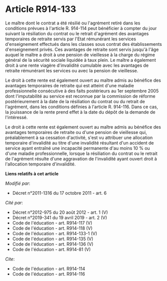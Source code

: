 # Article R914-133

Le maître dont le contrat a été résilié ou l'agrément retiré dans les conditions prévues à l'article R. 914-114 peut
bénéficier à compter du jour suivant la résiliation du contrat ou le retrait d'agrément des avantages temporaires de retraite
servis par l'Etat rémunérant les services d'enseignement effectués dans les classes sous contrat des établissements
d'enseignement privés. Ces avantages de retraite sont servis jusqu'à l'âge auquel le maître a droit à une pension de
vieillesse à la charge du régime général de la sécurité sociale liquidée à taux plein. Le maître a également droit à une
rente viagère d'invalidité cumulable avec les avantages de retraite rémunérant les services ou avec la pension de
vieillesse. 

Le droit à cette rente est également ouvert au maître admis au bénéfice des avantages temporaires de retraite qui est atteint
d'une maladie professionnelle consécutive à des faits postérieurs au 1er septembre 2005 dont l'imputabilité au service est
reconnue par la commission de réforme postérieurement à la date de la résiliation du contrat ou du retrait de l'agrément,
dans les conditions définies à l'article R. 914-116. Dans ce cas, la jouissance de la rente prend effet à la date du dépôt de
la demande de l'intéressé. 

Le droit à cette rente est également ouvert au maître admis au bénéfice des avantages temporaires de retraite ou d'une
pension de vieillesse qui, préalablement à sa cessation d'activité, s'est vu attribuer une allocation temporaire d'invalidité
au titre d'une invalidité résultant d'un accident de service ayant entraîné une incapacité permanente d'au moins 10 % ou
d'une maladie professionnelle, lorsque la résiliation du contrat ou le retrait de l'agrément résulte d'une aggravation de
l'invalidité ayant ouvert droit à l'allocation temporaire d'invalidité.

**Liens relatifs à cet article**

_Modifié par_:

  - Décret n°2011-1316 du 17 octobre 2011 - art. 6

_Cité par_:

  - Décret n°2012-975 du 20 août 2012 - art. 1 (V)
  - Décret n°2019-341 du 19 avril 2019 - art. 2 (V)
  - Code de l'éducation - art. R914-117 (V)
  - Code de l'éducation - art. R914-118 (V)
  - Code de l'éducation - art. R914-133-1 (V)
  - Code de l'éducation - art. R914-135 (V)
  - Code de l'éducation - art. R914-136 (V)
  - Code de l'éducation - art. R914-81 (V)

_Cite_:

  - Code de l'éducation - art. R914-114
  - Code de l'éducation - art. R914-116
